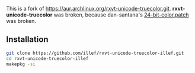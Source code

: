 This is a fork of https://aur.archlinux.org/rxvt-unicode-truecolor.git. **rxvt-unicode-truecolor** was broken, because dan-santana's [24-bit-color.patch](https://gist.githubusercontent.com/dan-santana/63271adf12171e0fc0bc/raw/70c6343d1c0b3bca0aba4f587ed501e6cbd98d00/24-bit-color.patch) was broken. 

## Installation

```bash
git clone https://github.com/illef/rxvt-unicode-truecolor-illef.git
cd rxvt-unicode-truecolor-illef
makepkg -si
```
